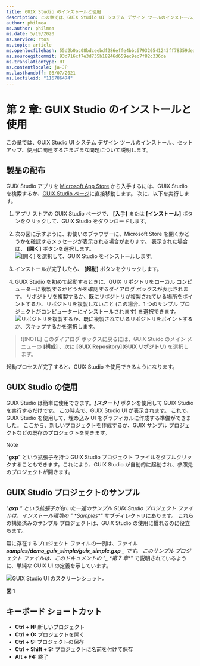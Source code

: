 ```yaml
---
title: GUIX Studio のインストールと使用
description: この章では、GUIX Studio UI システム デザイン ツールのインストール、セットアップ、使用に関連するさまざまな問題について説明します。
author: philmea
ms.author: philmea
ms.date: 5/19/2020
ms.service: rtos
ms.topic: article
ms.openlocfilehash: 55d2b0ac08bdceebdf286effe4bbc679320541243ff78359deafe0858a7b597e
ms.sourcegitcommit: 93d716cf7e3d735b18246d659ec9ec7f82c336de
ms.translationtype: HT
ms.contentlocale: ja-JP
ms.lasthandoff: 08/07/2021
ms.locfileid: "116786474"
---
```

# <a name="chapter-2-installation-and-use-of-guix-studio"></a>第 2 章: GUIX Studio のインストールと使用

この章では、GUIX Studio UI システム デザイン ツールのインストール、セットアップ、使用に関連するさまざまな問題について説明します。 

## <a name="product-distribution"></a>製品の配布

GUIX Studio アプリを [Microsoft App Store](https://microsoft.com/store/apps) から入手するには、GUIX Studio を検索するか、[GUIX Studio ページ](https://www.microsoft.com/p/azure-rtos-guix-studio/9pbm1k1r7q0f?activetab=pivot:overviewtab)に直接移動します。 次に、以下を実行します。

1. アプリ ストアの GUIX Studio ページで、 **[入手]** または **[インストール]** ボタンをクリックして、GUIX Studio をダウンロードします。

1. 次の図に示すように、お使いのブラウザーに、Microsoft Store を開くかどうかを確認するメッセージが表示される場合があります。 表示された場合は、 **[開く]** ボタンを選択します。
![[開く] を選択して、GUIX Studio をインストールします。](./media/guix-studio/open-ms-store.png)

1. インストールが完了したら、 **[起動]** ボタンをクリックします。

1. GUIX Studio を初めて起動するときに、GUIX リポジトリをローカル コンピューターに複製するかどうかを確認するダイアログ ボックスが表示されます。 リポジトリを複製するか、既にリポジトリが複製されている場所をポイントするか、リポジトリを複製しないこと (この場合、1 つのサンプル プロジェクトがコンピューターにインストールされます) を選択できます。
![リポジトリを複製するか、既に複製されているリポジトリをポイントするか、スキップするかを選択します。](./media/guix-studio/clone-repo.png)

> ![!NOTE]
> このダイアログ ボックスに戻るには、GUIX Stuido のメイン メニューの **[構成]** 、次に **[GUIX Repository]\(GUIX リポジトリ\)** を選択します。

起動プロセスが完了すると、GUIX Studio を使用できるようになります。

## <a name="using-guix-studio"></a>GUIX Studio の使用

GUIX Studio は簡単に使用できます。***[スタート]*** ボタンを使用して GUIX Studio を実行するだけです。 この時点で、GUIX Studio UI が表示されます。 これで、GUIX Studio を使用して、埋め込み UI をグラフィカルに作成する準備ができました。 ここから、新しいプロジェクトを作成するか、GUIX サンプル プロジェクトなどの既存のプロジェクトを開きます。

> [!NOTE]
> "**gxp**" という拡張子を持つ GUIX Studio プロジェクト ファイルをダブルクリックすることもできます。これにより、GUIX Studio が自動的に起動され、参照先のプロジェクトが開きます。

## <a name="guix-studio-project-samples"></a>GUIX Studio プロジェクトのサンプル

"***gxp** _" という拡張子が付いた一連のサンプル GUIX Studio プロジェクト ファイルは、インストール環境の "_ *_Samples_**" サブディレクトリにあります。 これらの構築済みのサンプル プロジェクトは、GUIX Studio の使用に慣れるのに役立ちます。

常に存在するプロジェクト ファイルの一例は、ファイル ***samples/demo_guix_simple/guix_simple.gxp** _ です。 このサンプル プロジェクト ファイルは、このドキュメントの "_ *_第 7 章_**" で説明されているように、単純な GUIX UI の定義を示しています。

![GUIX Studio UI のスクリーンショット。](./media/guix-studio/image_10.png)

**図 1**

## <a name="keyboard-shortcuts"></a>キーボード ショートカット

- **Ctrl + N:** 新しいプロジェクト
- **Ctrl + O:** プロジェクトを開く
- **Ctrl + S:** プロジェクトの保存
- **Ctrl + Shift + S:** プロジェクトに名前を付けて保存
- **Alt + F4:** 終了
